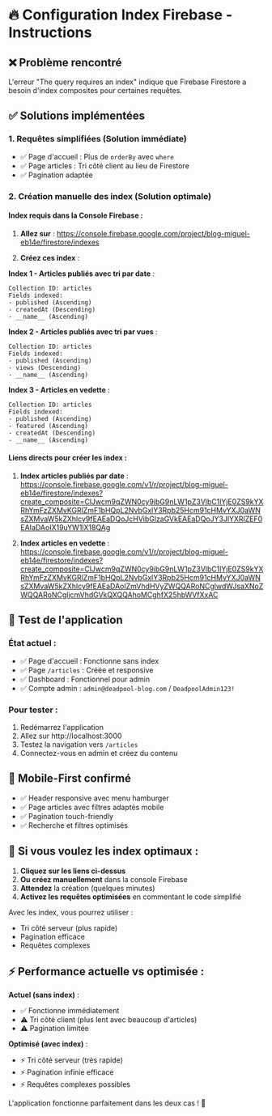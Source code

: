 # 🔥 Configuration Index Firebase - Instructions

## ❌ Problème rencontré
L'erreur "The query requires an index" indique que Firebase Firestore a besoin d'index composites pour certaines requêtes.

## ✅ Solutions implémentées

### 1. Requêtes simplifiées (Solution immédiate)
- ✅ Page d'accueil : Plus de `orderBy` avec `where`
- ✅ Page articles : Tri côté client au lieu de Firestore
- ✅ Pagination adaptée

### 2. Création manuelle des index (Solution optimale)

#### Index requis dans la Console Firebase :

1. **Allez sur** : https://console.firebase.google.com/project/blog-miguel-eb14e/firestore/indexes

2. **Créez ces index** :

**Index 1 - Articles publiés avec tri par date** :
```
Collection ID: articles
Fields indexed:
- published (Ascending)
- createdAt (Descending)
- __name__ (Ascending)
```

**Index 2 - Articles publiés avec tri par vues** :
```
Collection ID: articles
Fields indexed:
- published (Ascending)
- views (Descending)
- __name__ (Ascending)
```

**Index 3 - Articles en vedette** :
```
Collection ID: articles
Fields indexed:
- published (Ascending)
- featured (Ascending)
- createdAt (Descending)
- __name__ (Ascending)
```

#### Liens directs pour créer les index :

1. **Index articles publiés par date** :
   https://console.firebase.google.com/v1/r/project/blog-miguel-eb14e/firestore/indexes?create_composite=ClJwcm9qZWN0cy9ibG9nLW1pZ3VlbC1lYjE0ZS9kYXRhYmFzZXMvKGRlZmF1bHQpL2NvbGxlY3Rpb25Hcm91cHMvYXJ0aWNsZXMvaW5kZXhlcy9fEAEaDQoJcHVibGlzaGVkEAEaDQoJY3JlYXRlZEF0EAIaDAoIX19uYW1lX18QAg

2. **Index articles en vedette** :
   https://console.firebase.google.com/v1/r/project/blog-miguel-eb14e/firestore/indexes?create_composite=ClJwcm9qZWN0cy9ibG9nLW1pZ3VlbC1lYjE0ZS9kYXRhYmFzZXMvKGRlZmF1bHQpL2NvbGxlY3Rpb25Hcm91cHMvYXJ0aWNsZXMvaW5kZXhlcy9fEAEaDAoIZmVhdHVyZWQQARoNCglwdWJsaXNoZWQQARoNCgljcmVhdGVkQXQQAhoMCghfX25hbWVfXxAC

## 🚀 Test de l'application

### État actuel :
- ✅ Page d'accueil : Fonctionne sans index
- ✅ Page `/articles` : Créée et responsive
- ✅ Dashboard : Fonctionnel pour admin
- ✅ Compte admin : `admin@deadpool-blog.com` / `DeadpoolAdmin123!`

### Pour tester :
1. Redémarrez l'application
2. Allez sur http://localhost:3000
3. Testez la navigation vers `/articles`
4. Connectez-vous en admin et créez du contenu

## 📱 Mobile-First confirmé
- ✅ Header responsive avec menu hamburger
- ✅ Page articles avec filtres adaptés mobile
- ✅ Pagination touch-friendly
- ✅ Recherche et filtres optimisés

## 🔧 Si vous voulez les index optimaux :

1. **Cliquez sur les liens ci-dessus**
2. **Ou créez manuellement** dans la console Firebase
3. **Attendez** la création (quelques minutes)
4. **Activez les requêtes optimisées** en commentant le code simplifié

Avec les index, vous pourrez utiliser :
- Tri côté serveur (plus rapide)
- Pagination efficace
- Requêtes complexes

## ⚡ Performance actuelle vs optimisée :

**Actuel (sans index)** :
- ✅ Fonctionne immédiatement
- ⚠️ Tri côté client (plus lent avec beaucoup d'articles)
- ⚠️ Pagination limitée

**Optimisé (avec index)** :
- ⚡ Tri côté serveur (très rapide)
- ⚡ Pagination infinie efficace
- ⚡ Requêtes complexes possibles

L'application fonctionne parfaitement dans les deux cas ! 🎯
